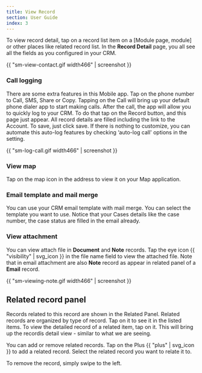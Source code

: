 ```yaml
---
title: View Record
section: User Guide
index: 3
---
```


To view record detail, tap on a record list item on a [Module page, module] or other places like related record list. In the **Record Detail** page, you all see all the fields as you configured in your CRM.

{{ "sm-view-contact.gif width466" | screenshot }}

### Call logging

There are some extra features in this Mobile app. Tap on the phone number to Call, SMS, Share or Copy. Tapping on the Call will bring up your default phone dialer app to start making calls. After the call, the app will allow you to quickly log to your CRM. To do that tap on the Record button, and this page just appear. All record details are filled including the link to the Account. To save, just click save. If there is nothing to customize, you can automate this auto-log features by checking ‘auto-log call' options in the setting.

{{ "sm-log-call.gif width466" | screenshot }}

### View map

Tap on the map icon in the address to view it on your Map application.

### Email template and mail merge

You can use your CRM email template with mail merge. You can select the template you want to use. Notice that your Cases details like the case number, the case status are filled in the email already.

### View attachment

You can view attach file in **Document** and **Note** records. Tap the eye icon {{ "visibility" | svg_icon }} in the file name field to view the attached file. Note that in email attachment are also **Note** record as appear in related panel of a **Email** record.

{{ "sm-viewing-note.gif width466" | screenshot }}


## Related record panel

Records related to this record are shown in the Related Panel. Related records are organized by type of record. Tap on it to see it in the listed items. To view the detailed record of a related item, tap on it. This will bring up the recordís detail view - similar to what we are seeing.

You can add or remove related records. Tap on the Plus {{ "plus" | svg_icon }} to add a related record. Select the related record you want to relate it to.

To remove the record, simply swipe to the left.

